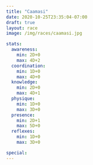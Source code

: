 ```yaml
---
title: "Caamasi"
date: 2020-10-25T23:35:04-07:00
draft: true
layout: race
image: /img/races/caamasi.jpg

stats:
  awareness:
    min: 2D+0
    max: 4D+2
  coordination:
    min: 1D+0
    max: 4D+0
  knowledge:
    min: 2D+0
    max: 4D+1
  physique:
    min: 1D+0
    max: 3D+0
  presence:
    min: 2D+1
    max: 5D+0
  reflexes:
    min: 1D+0
    max: 3D+0

special:
---
```


